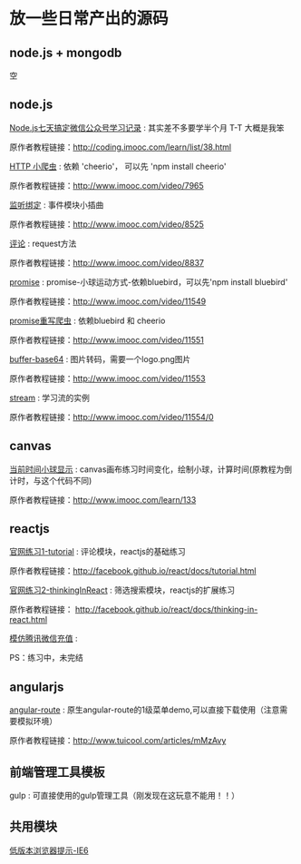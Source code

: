 放一些日常产出的源码
======



## node.js + mongodb 
空


## node.js 
[Node.js七天搞定微信公众号学习记录](mpnode/) : 其实差不多要学半个月 T-T 大概是我笨

原作者教程链接：<http://coding.imooc.com/learn/list/38.html>


[HTTP 小爬虫](node/crawler.js) : 依赖 'cheerio'， 可以先 'npm install cheerio'

原作者教程链接：<http://www.imooc.com/video/7965>


[监听绑定](node/event.js) : 事件模块小插曲

原作者教程链接：<http://www.imooc.com/video/8525>


[评论](node/comments.js) : request方法

原作者教程链接：<http://www.imooc.com/video/8837>


[promise](node/promise/ball.html) : promise-小球运动方式-依赖bluebird，可以先'npm install bluebird'

原作者教程链接：<http://www.imooc.com/video/11549>


[promise重写爬虫](node/promise_c.js) : 依赖bluebird 和 cheerio

原作者教程链接：<http://www.imooc.com/video/11551>


[buffer-base64](node/buffer/buffer.js) : 图片转码，需要一个logo.png图片

原作者教程链接：<http://www.imooc.com/video/11553>


[stream](node/stream/) : 学习流的实例

原作者教程链接：<http://www.imooc.com/video/11554/0>





## canvas 
[当前时间小球显示](canvas/) : canvas画布练习时间变化，绘制小球，计算时间(原教程为倒计时，与这个代码不同) 

原作者教程链接：<http://www.imooc.com/learn/133>
  

## reactjs
[官网练习1-tutorial](reactjs/tutorial.html) : 评论模块，reactjs的基础练习 

原作者教程链接：<http://facebook.github.io/react/docs/tutorial.html>

[官网练习2-thinkingInReact](reactjs/thinkingInReact.html) : 筛选搜索模块，reactjs的扩展练习 

原作者教程链接： <http://facebook.github.io/react/docs/thinking-in-react.html>

[模仿腾讯微信充值](reactjs/TencentPay/) :

PS：练习中，未完结


## angularjs 
[angular-route](angularjs/angular-route/) : 原生angular-route的1级菜单demo,可以直接下载使用（注意需要模拟环境）

原作者教程链接：<http://www.tuicool.com/articles/mMzAvy>

## 前端管理工具模板
gulp : 可直接使用的gulp管理工具（刚发现在这玩意不能用！！） 
>


## 共用模块
[低版本浏览器提示-IE6](demo/LOWIEPROMPT.md)

